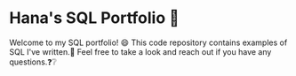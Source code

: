 # Hana's SQL Portfolio :briefcase:

Welcome to my SQL portfolio! :smile: 
This code repository contains examples of SQL I've written.:pencil: Feel free to take a look and reach out if you have any questions.:question::grey_question:
